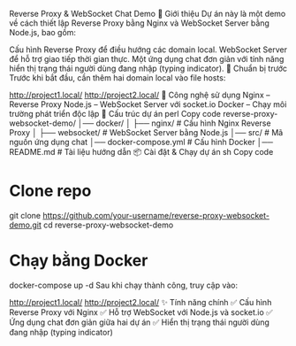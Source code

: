 Reverse Proxy & WebSocket Chat Demo
📝 Giới thiệu
Dự án này là một demo về cách thiết lập Reverse Proxy bằng Nginx và WebSocket Server bằng Node.js, bao gồm:

Cấu hình Reverse Proxy để điều hướng các domain local.
WebSocket Server để hỗ trợ giao tiếp thời gian thực.
Một ứng dụng chat đơn giản với tính năng hiển thị trạng thái người dùng đang nhập (typing indicator).
📌 Chuẩn bị trước
Trước khi bắt đầu, cần thêm hai domain local vào file hosts:

http://project1.local/
http://project2.local/
🚀 Công nghệ sử dụng
Nginx – Reverse Proxy
Node.js – WebSocket Server với socket.io
Docker – Chạy môi trường phát triển độc lập
🔧 Cấu trúc dự án
perl
Copy code
reverse-proxy-websocket-demo/
│── docker/
│   ├── nginx/               # Cấu hình Nginx Reverse Proxy
│   ├── websocket/           # WebSocket Server bằng Node.js
│── src/                     # Mã nguồn ứng dụng chat
│── docker-compose.yml        # Cấu hình Docker
│── README.md                 # Tài liệu hướng dẫn
📦 Cài đặt & Chạy dự án
sh
Copy code
# Clone repo
git clone https://github.com/your-username/reverse-proxy-websocket-demo.git
cd reverse-proxy-websocket-demo

# Chạy bằng Docker
docker-compose up -d
Sau khi chạy thành công, truy cập vào:

http://project1.local/
http://project2.local/
✨ Tính năng chính
✅ Cấu hình Reverse Proxy với Nginx
✅ Hỗ trợ WebSocket với Node.js và socket.io
✅ Ứng dụng chat đơn giản giữa hai dự án
✅ Hiển thị trạng thái người dùng đang nhập (typing indicator)